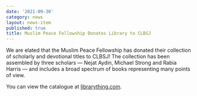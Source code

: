 ```yaml
---
date: '2021-09-30'
category: news
layout: news-item
published: true
title: Muslim Peace Fellowship Donates Library to CLBSJ
---
```

We are elated that the Muslim Peace Fellowship has donated their collection of scholarly and devotional titles to CLBSJ! The collection has been assembled by three scholars — Nejat Aydin, Michael Strong and Rabia Harris — and includes a broad spectrum of books representing many points of view. 

You can view the catalogue at [librarything.com](https://www.librarything.com/catalog/MPFellowship).
